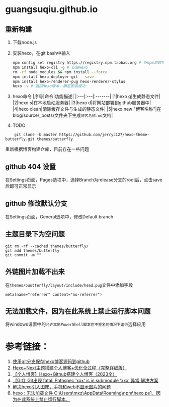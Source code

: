 # guangsuqiu.github.io

## 重新构建
1. 下载node.js
2. 安装hexo，在git bash中输入
    ```bash
    npm config set registry https://registry.npm.taobao.org # 将npm源替换为阿里的镜像，安装更快
    npm install hexo-cli -g # 安装Hexo
    rm -rf node_modules && npm install --force
    npm install hexo-deployer-git --save
    npm install hexo-renderer-pug hexo-renderer-stylus
    hexo -v # 返回Hexo版本，确定安装成功
    ```
3. hexo命令
    |序号|命令|功能描述|
    |:---|:---|:-------|
    |1|hexo g|生成静态文件|
    |2|hexo s|在本地启动服务器|
    |3|hexo d|将网站部署到github服务器中|
    |4|hexo clean|清除缓存文件与生成的静态文件|
    |5|hexo new "博客名称"|在 blog/source/_posts/文件夹下生成`博客名称.md`文档|

4. TODO
```
    git clone -b master https://github.com/jerryc127/hexo-theme-butterfly.git themes/butterfly
```
重新根据博客构建仓库，目前存在一些问题 

## github 404 设置
在Settings页面，Pages选项中，选择Branch为release分支的root后，点击save后即可正常显示

## github 修改默认分支
在Settings页面，General选项中，修改Default branch

## 主题目录下为空问题

```
git rm -rf --cached themes/butterfly/
git add themes/butterfly
git commit -m ""
```

## 外链图片加载不出来

在`themes/buutterfly/layout/include/head.pug`文件中添加字段
```
meta(name="referrer" content="no-referrer")
```

## 无法加载文件，因为在此系统上禁止运行脚本问题

将windows设置中的`允许本地PowerShell脚本在不签名的情况下运行`选择应用


# 参考链接：
1. [使用git分支保存hexo博客源码到github](https://www.yangbing.fun/2019/06/29/save-hexo-source-post-with-git-branch/)
2. [Hexo+Next主题搭建个人博客+优化全过程（完整详细版）](https://zhuanlan.zhihu.com/p/618864711)
3. [【个人博客】Hexo+Github搭建个人博客（2023全）](https://www.6young.site/blog/de56ed25.html)
4. [【Git】Git出现 fatal: Pathspec ‘xxx‘ is in submodule ‘xxx‘ 异常 解决方案](https://blog.csdn.net/zzddada/article/details/121930030)
5. [解决hexo引入图床，手机和web不显示图片的问题](https://www.jianshu.com/p/5b58ecce6443)
6. [hexo : 无法加载文件 C:\Users\mxz\AppData\Roaming\npm\hexo.ps1，因为在此系统上禁止运行脚本。](https://blog.csdn.net/weixin_43874301/article/details/111102493)

